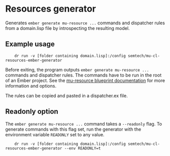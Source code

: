 # Resources generator

Generates `ember generate mu-resource ...` commands and dispatcher rules from a domain.lisp file by introspecting the resulting model.

## Example usage

```
    dr run -v [folder containing domain.lisp]:/config semtech/mu-cl-resources-ember-generator
```

Before exiting, the program outputs `ember generate mu-resource ...` commands and dispatcher rules. The commands have to be run in the root of an Ember project. See the [mu-resource blueprint documentation](https://git.tenforce.com/mu-semtech/ember-mu-application-generator) for more information and options.

The rules can be copied and pasted in a dispatcher.ex file.

## Readonly option

The `ember generate mu-resource ...` command takes a `--readonly` flag. To generate commands with this flag set, run the generator with the environment variable `READONLY` set to any value.

```
    dr run -v [folder containing domain.lisp]:/config semtech/mu-cl-resources-ember-generator --env READONLY=t
```
